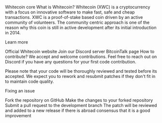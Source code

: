 Whitecoin core
What is Whitecoin?
Whitecoin (XWC) is a cryptocurrency with a focus on innovative software to make fast, safe and cheap transactions. XWC is a proof-of-stake based coin driven by an active community of volunteers. The community centric approach is one of the reason why this coin is still in active development after its initial introduction in 2014.

Learn more

Official Whitecoin website
Join our Discord server
BitcoinTalk page
How to contribute?
We accept and welcome contributions. Feel free to reach out on Discord if you have any questions for your first code contribution.

Please note that your code will be thoroughly reviewed and tested before its accepted. We expect you to rework and resubmit patches if they don't fit in to maintain code quality.

Fixing an issue

Fork the repository on GitHub
Make the changes to your forked repository
Submit a pull request to the development branch
The patch will be reviewed and added to a new release if there is abroad consensus that it is a good improvement
